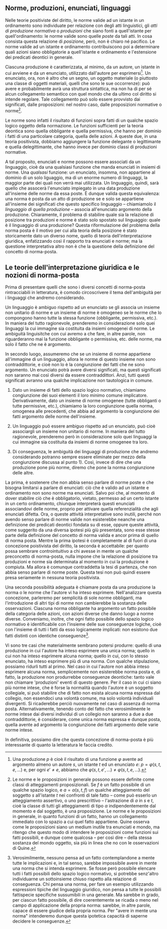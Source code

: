 ## Norme, produzioni, enunciati, linguaggi

Nelle teorie positiviste del diritto, le norme valide ad un istante in un ordinamento sono individuate per relazione con degli atti linguistici,
gli *atti di produzione normativa* o *produzioni* che siano fonti a quell'istante per quell'ordinamento: le norme valide sono quelle *poste* da tali atti.
In cosa consista questa relazione di *posizione*, però, non è chiaro né pacifico. Le norme valide ad un istante e ordinamento contribuiscono poi a determinare
quali azioni siano obbligatorie a quell'istante e ordinamento e l'estensione dei predicati deontici in generale.

Ciascuna produzione è caratterizzata, al minimo, da un autore, un istante in cui avviene e da un enunciato, utilizzato dall'autore per esprimersi[^1].
Un enunciato, ora, non è altro che un segno, un oggetto materiale (o piuttosto una classe di oggetti materiali, quelli che sono le sue occorrenze):
può avere e probabilmente avrà una struttura sintattica, ma non ha di per sé alcun collegamento semantico con quel mondo che da ultimo col diritto si intende regolare.
Tale collegamento può solo essere provvisto dai significati, dalle proposizioni: nel nostro caso, dalle proposizioni normative o norme[^2].

[^1]: Una produzione $p$ è cioè il risultato di una funzione $φ$ avente ad argomento almeno un autore $s$, un istante $t$ ed un enunciato $e$: $p=φ(s,t,e,...)$ e,
per ogni $e'≠e$, abbiamo che $φ(s,t,e',...)≠φ(s,t,e,...)$.

Le norme sono infatti il risultato di funzioni sopra fatti di un qualche spazio logico oggetto della normazione. Le funzioni sufficienti per la teoria deontica
sono quella obbligante e quella permissiva, che hanno per dominio i fatti di una particolare categoria, quella delle azioni. A queste due, in una teoria positivista,
dobbiamo aggiungere la funzione delegante o legittimante e quella delegittimante, che hanno invece per dominio classi di produzioni normative.

[^2]: Le norme e le proposizioni in generale possono essere definite come classi di atteggiamenti proposizionali. Se $f$ è un fatto possibile di un qualche
spazio logico, e $a=α(s,t,f)$ un qualche atteggiamento del soggetto $s$ all'istante $t$ nei confronti di tale fatto – come può esserlo un atteggiamento assertivo, o uno
prescrittivo – l'astrazione di $a$ in $s$ e $t$, cioè la classe di tutti gli atteggiamenti di tipo $α$ indipendentemente dal momento e dal soggetto, è una proposizione.
Le norme e le proposizioni in generale, in quanto funzioni di un fatto, hanno un collegamento immediato con lo spazio a cui quel fatto appartiene.
Quine osserva come le proposizioni siano un medium inutile tra enunciati e mondo, ma ritengo che questo modo di intendere le proposizioni come funzioni
sui fatti possibili, e dunque come qualcosa – per così dire – della stessa sostanza del mondo oggetto, sia più in linea che no con le osservazioni di Quine.

A tal proposito, enunciati e norme possono essere associati da un linguaggio, cioè da una qualsiasi funzione che manda enunciati in insiemi di norme.
Una *qualsasi* funzione: un enunciato, insomma, non appartiene al dominio di un solo liguaggio, ma di un enorme numero di linguaggi,
la maggior parte dei quali non verrà mai utilizzata. Un linguaggio, quindi, sarà quello che assocerà l'enunciato impiegato in una data produzione all'insieme delle norme da essa poste.
È dunque valida questa equivalenza: una norma è posta da un atto di produzione se e solo se appartiene all'insieme dei significati che questo specifico linguaggio
– chiamiamolo il *linguaggio di quella produzione* – associa all'enunciato argomento della produzione. Chiaramente, il problema di stabilire
quale sia la relazione di posizione tra produzioni e norme è stato solo spostato sul linguaggio: quale è il linguaggio di una produzione?
Questa riformulazione del problema della norma posta è il motivo per cui alla teoria della posizione è stato storicamente dato un diverso nome,
quello di teoria dell'interpretazione giuridica, enfatizzando così il rapporto tra enunciati e norme; ma la questione interpretativa
altro non è che la questione della definizione del concetto di norma-posta.


## Le teorie dell'interpretazione giuridica e le nozioni di norma-posta

Prima di presentare quelli che sono i diversi concetti di norma-posta rintracciabili in letteratura, è comodo circoscrivere il tema dell'ambiguità per i linguaggi
che andremo considerando.

Un linguaggio è ambiguo rispetto ad un enunciato se gli associa un insieme non unitario di norme e un insieme di norme è omogeneo se le norme che lo
compongono hanno tutte la stessa funzione (obbligante, permissiva, etc.). In maniera del tutto ragionevole, prenderemo in considerazione solo quei linguaggi
la cui immagine sia costituita da insiemi omogenei di norme. Le ambiguità linguisitche con cui avremo a che fare, in altre parole,
non riguarderanno mai la funzione obbligante o permissiva, etc. delle norme, ma solo il fatto che ne è argomento.

In secondo luogo, assumeremo che se un insieme di norme appartiene all'immagine di un linguaggio, allora le norme di questo insieme non sono contraddittorie,
e cioè non lo è la congiunzione dei fatti che ne sono argomento. Un enunciato potrà avere diversi significati, ma questi significati non saranno mai così diversi
da essere contraddittori. Anzi, tutti questi significati avranno una qualche implicazione non tautologica in comune.

1. Dato un insieme di fatti dello spazio logico normativo, chiamiamo congiunzione dei suoi elementi il loro minimo comune implicatore.
Derivativamente, dato un insieme di norme omogenee (tutte obbliganti o tutte permissive, etc.), chiamiamo la loro congiunzione quella norma, omogenea alle precedenti,
che abbia ad argomento la congiunzione dei fatti argomento delle norme dell'insieme.

3. Un linguaggio può essere ambiguo rispetto ad un enunciato, può cioè associargli un insieme non unitario di norme. In maniera del tutto ragionevole, prenderemo però
in considerazione solo quei linguaggi la cui immagine sia costituita da insiemi di norme omogenee tra loro. 

6. Di conseguenza, le ambiguità dei linguaggi di produzione che andremo considerando potranno sempre essere eliminate per mezzo della congiunzione discussa al punto 1). Così, invece di
dire che una produzione pone più norme, diremo che pone la norma congiunzione delle altre.


La prima, è sostenere che non abbia senso parlare di norme poste e che bisogna limitarsi a parlare di enunciati: ciò che è valido ad un istante e ordinamento non sono norme ma enunciati.
Salvo poi che, al momento di dover stabilire ciò che è obbligatorio, vietato, permesso ad un certo istante in un certo ordinamento, chiunque interpreterà questi enunciati associandovi
delle norme, proprio per attivare quella referenzialità che agli enunciati difetta. Ora, o queste attività interpretative sono inutili, perché non avendo senso parlare di norme valide
non esisterebbe neanche una definizione dei predicati deontici fondata su di esse, oppure queste attività, come suggerito da una diversa ipotesi più giù presentata,
sono esse stesse parte della definizione del concetto di norma valida e ancor prima di quello di norma posta. Mentre la prima ipotesi è completamente al di fuori di una concezione
poistivista del diritto, la seconda è accettabile: per quanto possa sembrare controintuitivo a chi avesse in mente un qualche preconcetto di norma-posta,
nulla impone che la relazione di posizione tra produzioni e norme sia determinata al momento in cui la produzione è compiuta. Ma allora è comunque contraddetta la tesi di partenza,
che non abbia senso parlare di norme poste. Questa tesi non può quindi essere presa seriamente in nessuna teoria positivista.

Una seconda possibilità adeguata è chiamare posta da una produzione la norma o le norme che l'autore vi ha inteso esprimere. Nell'analizzare questa concezione,
parleremo per semplicità di sole norme obbliganti, ma l'introduzione di altri tipi di norme non cambierebbe la sostanza delle osservazioni.
Ciascuna norma obbligante ha argomento un fatto possibile  della categoria delle azioni, con azioni diverse che
danno luogo a norme diverse. Conveniamo, inoltre, che ogni fatto possibile dello spazio logico normativo è identificabile
con l'insieme delle sue conseguenze logiche, cioè con l'insieme di tutti i fatti da esso logicamente implicati: non esistono due fatti distinti con identiche conseguenze[^3].

[^3]: Verosimilmente, nessuno pensa ad un fatto contemplandone a mente tutte le implicazioni e, in tal senso, sarebbe impossibile avere in mente una norma che si intenda esprimere.
Se fosse però possibile elencare tutti i fatti possibili dello spazio logico normativo, si potrebbe senz'altro individuarne un sottoinsieme chiuso rispetto alla relazione di conseguenza.
Chi pensa una norma, per fare un esempio utilizzando espressioni tipiche del linguaggio giuridico, non pensa a tutte le possibili fattispecie specifiche sussumibili
in una generale. Ma sarebbe in grado, per ciascun fatto possibile, di dire coerentemente se ricada o meno nel campo di applicazione della propria norma:
sarebbe, in altre parole, capace di essere giudice della propria norma. Per "avere in mente una norma" intenderemo dunque questa ipotetica capacità di saperne
decidere le conseguenze.

Vi sono tre casi che materialmente sembrano potersi produrre: quello di una produzione in cui l'autore ha inteso esprimere una unica norma;
quello in cui non ha inteso esprimere alcuna norma; quello in cui, con lo stesso enunciato, ha inteso esprimere più di una norma. Con qualche
stipulazione, possiamo ridurli tutti al primo. Nel caso in cui l'autore non abbia inteso esprimere alcuna norma, semplicemente non esisterebbe norma posta e, di fatto, la produzione
non produrrebbe conseguenze deontiche: tanto vale non chiamare 'produzioni' eventi di questo genere. Per il caso in cui ci siano più norme intese, che è forse la normalità quando
l'autore è un soggetto collegiale, si può stabilire che di fatto non esista alcuna norma espressa dal collegio, non essendoci una volontà comune,
ma solo volontà individuali divergenti. Si ricaderebbe perciò nuovamente nel caso di assenza di norma posta. Alternativamente, tenendo conto del fatto che verosimilmente
le norme intese dai diversi individui di un collegio non saranno a due a due contraddittorie, è considerare, come unica norma espressa e dunque posta, quella avente ad argomento
la congiunzione dei fatti argomento delle varie norme intese.

In definitiva, possiamo dire che questa concezione di norma-posta è più interessante di quanto la letteratura le faccia credito.



